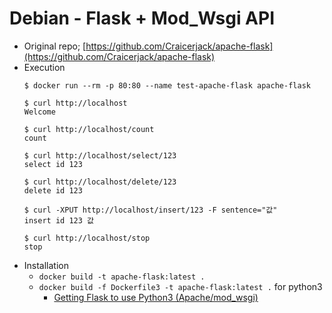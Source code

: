 # Debian - Flask + Mod_Wsgi API

* Original repo; [https://github.com/Craicerjack/apache-flask](https://github.com/Craicerjack/apache-flask)
* Execution
  ```
  $ docker run --rm -p 80:80 --name test-apache-flask apache-flask

  $ curl http://localhost
  Welcome

  $ curl http://localhost/count
  count

  $ curl http://localhost/select/123
  select id 123

  $ curl http://localhost/delete/123
  delete id 123

  $ curl -XPUT http://localhost/insert/123 -F sentence="값"
  insert id 123 값

  $ curl http://localhost/stop
  stop
  ```
* Installation
  * `docker build -t apache-flask:latest .`
  * `docker build -f Dockerfile3 -t apache-flask:latest .` for python3
    * [Getting Flask to use Python3 (Apache/mod_wsgi)](https://stackoverflow.com/questions/30642894/getting-flask-to-use-python3-apache-mod-wsgi)
